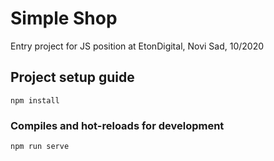 # Simple Shop

Entry project for JS position at EtonDigital, Novi Sad, 10/2020

## Project setup guide
```
npm install
```

### Compiles and hot-reloads for development
```
npm run serve
```

